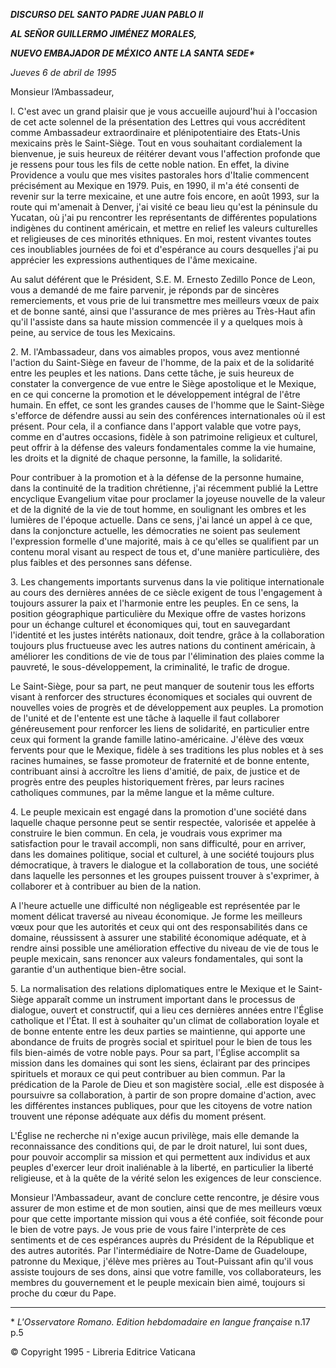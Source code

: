 ***DISCURSO DEL SANTO PADRE JUAN PABLO II***

***AL SEÑOR GUILLERMO JIMÉNEZ MORALES,***

***NUEVO EMBAJADOR DE MÉXICO ANTE LA SANTA SEDE\****

*Jueves 6 de abril de 1995*

Monsieur l’Ambassadeur,

l. C'est avec un grand plaisir que je vous accueille aujourd'hui à l'occasion de cet acte solennel de la présentation des Lettres qui vous accréditent comme Ambassadeur extraordinaire et plénipotentiaire des Etats-Unis mexicains près le Saint-Siège. Tout en vous souhaitant cordialement la bienvenue, je suis heureux de réitérer devant vous l'affection profonde que je ressens pour tous les fils de cette noble nation. En effet, la divine Providence a voulu que mes visites pastorales hors d'Italie commencent précisément au Mexique en 1979. Puis, en 1990, il m'a été consenti de revenir sur la terre mexicaine, et une autre fois encore, en août 1993, sur la route qui m'amenait à Denver, j'ai visité ce beau lieu qu'est la péninsule du Yucatan, où j'ai pu rencontrer les représentants de différentes populations indigènes du continent américain, et mettre en relief les valeurs culturelles et religieuses de ces minorités ethniques. En moi, restent vivantes toutes ces inoubliables journées de foi et d'espérance au cours desquelles j'ai pu apprécier les expressions authentiques de l'âme mexicaine.

Au salut déférent que le Président, S.E. M. Ernesto Zedillo Ponce de Leon, vous a demandé de me faire parvenir, je réponds par de sincères remerciements, et vous prie de lui transmettre mes meilleurs vœux de paix et de bonne santé, ainsi que l'assurance de mes prières au Très-Haut afin qu'il l'assiste dans sa haute mission commencée il y a quelques mois à peine, au service de tous les Mexicains.

2\. M. l'Ambassadeur, dans vos aimables propos, vous avez mentionné l'action du Saint-Siège en faveur de l'homme, de la paix et de la solidarité entre les peuples et les nations. Dans cette tâche, je suis heureux de constater la convergence de vue entre le Siège apostolique et le Mexique, en ce qui concerne la promotion et le développement intégral de l'être humain. En effet, ce sont les grandes causes de l'homme que le Saint-Siège s'efforce de défendre aussi au sein des conférences internationales où il est présent. Pour cela, il a confiance dans l'apport valable que votre pays, comme en d'autres occasions, fidèle à son patrimoine religieux et culturel, peut offrir à la défense des valeurs fondamentales comme la vie humaine, les droits et la dignité de chaque personne, la famille, la solidarité.

Pour contribuer à la promotion et à la défense de la personne humaine, dans la continuité de la tradition chrétienne, j'ai récemment publié la Lettre encyclique Evangelium vitae pour proclamer la joyeuse nouvelle de la valeur et de la dignité de la vie de tout homme, en soulignant les ombres et les lumières de l'époque actuelle. Dans ce sens, j'ai lancé un appel à ce que, dans la conjoncture actuelle, les démocraties ne soient pas seulement l'expression formelle d'une majorité, mais à ce qu'elles se qualifient par un contenu moral visant au respect de tous et, d'une manière particulière, des plus faibles et des personnes sans défense.

3\. Les changements importants survenus dans la vie politique internationale au cours des dernières années de ce siècle exigent de tous l'engagement à toujours assurer la paix et l'harmonie entre les peuples. En ce sens, la position géographique particulière du Mexique offre de vastes horizons pour un échange culturel et économiques qui, tout en sauvegardant l'identité et les justes intérêts nationaux, doit tendre, grâce à la collaboration toujours plus fructueuse avec les autres nations du continent américain, à améliorer les conditions de vie de tous par l'élimination des plaies comme la pauvreté, le sous-développement, la criminalité, le trafic de drogue.

Le Saint-Siège, pour sa part, ne peut manquer de soutenir tous les efforts visant à renforcer des structures économiques et sociales qui ouvrent de nouvelles voies de progrès et de développement aux peuples. La promotion de l'unité et de l'entente est une tâche à laquelle il faut collaborer généreusement pour renforcer les liens de solidarité, en particulier entre ceux qui forment la grande famille latino-américaine. J'élève des vœux fervents pour que le Mexique, fidèle à ses traditions les plus nobles et à ses racines humaines, se fasse promoteur de fraternité et de bonne entente, contribuant ainsi à accroître les liens d'amitié, de paix, de justice et de progrès entre des peuples historiquement frères, par leurs racines catholiques communes, par la même langue et la même culture.

4\. Le peuple mexicain est engagé dans la promotion d'une société dans laquelle chaque personne peut se sentir respectée, valorisée et appelée à construire le bien commun. En cela, je voudrais vous exprimer ma satisfaction pour le travail accompli, non sans difficulté, pour en arriver, dans les domaines politique, social et culturel, à une société toujours plus démocratique, à travers le dialogue et la collaboration de tous, une société dans laquelle les personnes et les groupes puissent trouver à s'exprimer, à collaborer et à contribuer au bien de la nation.

A l'heure actuelle une difficulté non négligeable est représentée par le moment délicat traversé au niveau économique. Je forme les meilleurs vœux pour que les autorités et ceux qui ont des responsabilités dans ce domaine, réussissent à assurer une stabilité économique adéquate, et à rendre ainsi possible une amélioration effective du niveau de vie de tous le peuple mexicain, sans renoncer aux valeurs fondamentales, qui sont la garantie d'un authentique bien-être social.

5\. La normalisation des relations diplomatiques entre le Mexique et le Saint-Siège apparaît comme un instrument important dans le processus de dialogue, ouvert et constructif, qui a lieu ces dernières années entre l'Église catholique et l'État. Il est à souhaiter qu'un climat de collaboration loyale et de bonne entente entre les deux parties se maintienne, qui apporte une abondance de fruits de progrès social et spirituel pour le bien de tous les fils bien-aimés de votre noble pays. Pour sa part, l'Église accomplit sa mission dans les domaines qui sont les siens, éclairant par des principes spirituels et moraux ce qui peut contribuer au bien commun. Par la prédication de la Parole de Dieu et son magistère social, .elle est disposée à poursuivre sa collaboration, à partir de son propre domaine d'action, avec les différentes instances publiques, pour que les citoyens de votre nation trouvent une réponse adéquate aux défis du moment présent.

L'Église ne recherche ni n'exige aucun privilège, mais elle demande la reconnaissance des conditions qui, de par le droit naturel, lui sont dues, pour pouvoir accomplir sa mission et qui permettent aux individus et aux peuples d'exercer leur droit inaliénable à la liberté, en particulier la liberté religieuse, et à la quête de la vérité selon les exigences de leur conscience.

Monsieur l'Ambassadeur, avant de conclure cette rencontre, je désire vous assurer de mon estime et de mon soutien, ainsi que de mes meilleurs vœux pour que cette importante mission qui vous a été confiée, soit féconde pour le bien de votre pays. Je vous prie de vous faire l'interprète de ces sentiments et de ces espérances auprès du Président de la République et des autres autorités. Par l'intermédiaire de Notre-Dame de Guadeloupe, patronne du Mexique, j'élève mes prières au Tout-Puissant afin qu'il vous assiste toujours de ses dons, ainsi que votre famille, vos collaborateurs, les membres du gouvernement et le peuple mexicain bien aimé, toujours si proche du cœur du Pape.

* * *

\* *L'Osservatore Romano. Edition hebdomadaire en langue française* n.17 p.5

© Copyright 1995 \- Libreria Editrice Vaticana